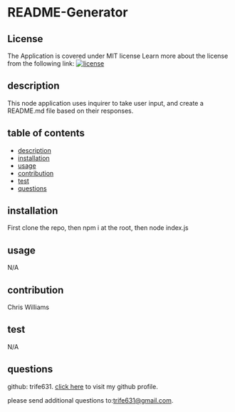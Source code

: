 # README-Generator 
## License
The Application is covered under MIT license
Learn more about the license from the following link: [![license](https://img.shields.io/badge/License-MIT-yellow.svg)](https://opensource.org/licenses/MIT)

## description


This node application uses inquirer to take user input, and create a README.md file based on their responses.


## table of contents
-  [description](#description)
-  [installation](#installation)
-  [usage](#usage)
-  [contribution](#contribution)
-  [test](#test)
-  [questions](#questions)

## installation
First clone the repo, then npm i at the root, then node index.js


## usage
N/A


## contribution
Chris Williams


## test
N/A


## questions
github: trife631. [click here](https://github.com/trife631) to visit my github profile.

please send additional questions to:trife631@gmail.com.

